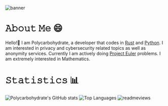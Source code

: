 ![banner](https://github.com/user-attachments/assets/4d77643d-2cd5-438d-9e52-ee41bcfcc220)
# 𝙰𝚋𝚘𝚞𝚝 𝙼𝚎 😄
Hello!👋 I am Polycarbohydrate, a developer that codes in [Rust](https://www.rust-lang.org/) and [Python](https://python.org). I am interested in privacy and cybersecurity related topics as well as anonymity services. Currently I am actively doing [Project Euler](https://projecteuler.net) problems. I am extremely interested in Mathematics.
# 𝚂𝚝𝚊𝚝𝚒𝚜𝚝𝚒𝚌𝚜 📊
![Polycarbohydrate's GitHub stats](https://github-readme-stats.vercel.app/api?username=polycarbohydrate&show_icons=true&theme=synthwave)
![Top Languages](https://github-readme-stats.vercel.app/api/top-langs/?username=polycarbohydrate&layout=compact&theme=synthwave)
![readmeviews](https://komarev.com/ghpvc/?username=polycarbohydrate&color=000000)
